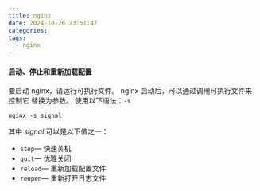 ```yaml
---
title: nginx
date: 2024-10-26 23:51:47
categories:
tags:
  - nginx
---
```


#### 启动、停止和重新加载配置

要启动 nginx，请运行可执行文件。 nginx 启动后，可以通过调用可执行文件来控制它 替换为参数。 使用以下语法：`-s`

```
nginx -s signal
```

其中 *signal* 可以是以下值之一：

* `stop`— 快速关机
* `quit`— 优雅关闭
* `reload`— 重新加载配置文件
* `reopen`— 重新打开日志文件